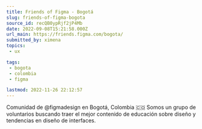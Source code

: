 ```yaml
---
title: Friends of Figma - Bogotá
slug: friends-of-figma-bogota
source_id: recQB0ypRjf2jP4Mb
date: 2022-09-08T15:21:58.000Z
url_main: https://friends.figma.com/bogota/
submitted_by: ximena
topics: 
 - ux

tags: 
 - bogota
 - colombia
 - figma

lastmod: 2022-11-26 22:12:57
---
```


Comunidad de @figmadesign en Bogotá, Colombia 🇨🇴 Somos un grupo de  voluntarios buscando traer el mejor contenido de educación sobre diseño y tendencias en diseño de interfaces.

